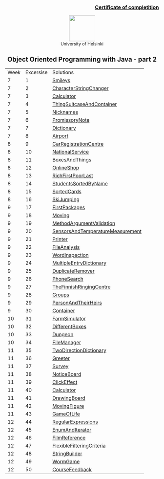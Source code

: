 [<h3><p align="right">Certificate of completition</h3>](https://github.com/RomuCampu/MOOC.fi_Part-2/blob/master/Mooc.fi.part-2/Certificate/document.pdf)</p>

<p align="center">
    <a href="http://moocfi.github.io/courses/2013/programming-part-2/">
        <img height=85 src="http://moocfi.github.io/img/logo.png">
    </a>
    <br>       University of Helsinki
    <br><h2 align="center">Object Oriented Programming with Java - part 2</h2></p>
</p>
</p>

 |             |                      |                         |
 |-------------|----------------------|-------------------------|
 |   Week      |      Excersise       |       Solutions         |
 |        7    |         1            |  [Smileys](https://github.com/RomuCampu/MOOC.fi_Part-2/tree/master/Mooc.fi.part-2/week7-week7_01.Smileys)                  |
| 7 | 2 | [CharacterStringChanger](https://github.com/RomuCampu/MOOC.fi_Part-2/tree/master/Mooc.fi.part-2/week7-week7_02.CharacterStringChanger) | 
| 7 | 3 | [Calculator](https://github.com/RomuCampu/MOOC.fi_Part-2/tree/master/Mooc.fi.part-2/week7-week7_03.Calculator) |
| 7 | 4 | [ThingSuitcaseAndContainer](https://github.com/RomuCampu/MOOC.fi_Part-2/tree/master/Mooc.fi.part-2/week7-week7_04.ThingSuitcaseAndContainer) |
| 7 | 5 | [Nicknames](https://github.com/RomuCampu/MOOC.fi_Part-2/tree/master/Mooc.fi.part-2/week7-week7_05.Nicknames) |
| 7 | 6 | [PromissoryNote](https://github.com/RomuCampu/MOOC.fi_Part-2/tree/master/Mooc.fi.part-2/week7-week7_06.PromissoryNote) |
| 7 | 7 | [Dictionary](https://github.com/RomuCampu/MOOC.fi_Part-2/tree/master/Mooc.fi.part-2/week7-week7_07.Dictionary) |
| 7 | 8 | [Airport](https://github.com/RomuCampu/MOOC.fi_Part-2/tree/master/Mooc.fi.part-2/week7-week7_08.Airport) |
| 8 | 9 | [CarRegistrationCentre](https://github.com/RomuCampu/MOOC.fi_Part-2/tree/master/Mooc.fi.part-2/week8-week8_09.CarRegistrationCentre) |
| 8 | 10 | [NationalService](https://github.com/RomuCampu/MOOC.fi_Part-2/tree/master/Mooc.fi.part-2/week8-week8_10.NationalService) |
| 8 | 11 | [BoxesAndThings](https://github.com/RomuCampu/MOOC.fi_Part-2/tree/master/Mooc.fi.part-2/week8-week8_11.BoxesAndThings) |
| 8 | 12 | [OnlineShop](https://github.com/RomuCampu/MOOC.fi_Part-2/tree/master/Mooc.fi.part-2/week8-week8_12.OnlineShop) |
| 8 | 13 | [RichFirstPoorLast](https://github.com/RomuCampu/MOOC.fi_Part-2/tree/master/Mooc.fi.part-2/week8-week8_13.RichFirstPoorLast) |
| 8 | 14 | [StudentsSortedByName](https://github.com/RomuCampu/MOOC.fi_Part-2/tree/master/Mooc.fi.part-2/week8-week8_14.StudentsSortedByName) |
| 8 | 15 | [SortedCards](https://github.com/RomuCampu/MOOC.fi_Part-2/tree/master/Mooc.fi.part-2/week8-week8_15.SortedCards) |
| 8 | 16 | [SkiJumping](https://github.com/RomuCampu/MOOC.fi_Part-2/tree/master/Mooc.fi.part-2/week8-week8_16.SkiJumping) |
| 9 | 17 | [FirstPackages](https://github.com/RomuCampu/MOOC.fi_Part-2/tree/master/Mooc.fi.part-2/week9-week9_17.FirstPackages) |
| 9 | 18 | [Moving](https://github.com/RomuCampu/MOOC.fi_Part-2/tree/master/Mooc.fi.part-2/week9-week9_18.Moving) |
| 9 | 19 | [MethodArgumentValidation](https://github.com/RomuCampu/MOOC.fi_Part-2/tree/master/Mooc.fi.part-2/week9-week9_19.MethodArgumentValidation) |
| 9 | 20 | [SensorsAndTemperatureMeasurement](https://github.com/RomuCampu/MOOC.fi_Part-2/tree/master/Mooc.fi.part-2/week9-week9_20.SensorsAndTemperatureMeasurement) |
| 9 | 21 | [Printer](https://github.com/RomuCampu/MOOC.fi_Part-2/tree/master/Mooc.fi.part-2/week9-week9_21.Printer) |
| 9 | 22 | [FileAnalysis](https://github.com/RomuCampu/MOOC.fi_Part-2/tree/master/Mooc.fi.part-2/week9-week9_22.FileAnalysis) |
| 9 | 23 | [WordInspection](https://github.com/RomuCampu/MOOC.fi_Part-2/tree/master/Mooc.fi.part-2/week9-week9_23.WordInspection) |
| 9 | 24 | [MultipleEntryDictionary](https://github.com/RomuCampu/MOOC.fi_Part-2/tree/master/Mooc.fi.part-2/week11-week11_38.NoticeBoard) |
| 9 | 25 | [DuplicateRemover](https://github.com/RomuCampu/MOOC.fi_Part-2/tree/master/Mooc.fi.part-2/week9-week9_25.DuplicateRemover) |
| 9 | 26 | [PhoneSearch](https://github.com/RomuCampu/MOOC.fi_Part-2/tree/master/Mooc.fi.part-2/week9-week9_26.PhoneSearch) |
| 9 | 27 | [TheFinnishRingingCentre](https://github.com/RomuCampu/MOOC.fi_Part-2/tree/master/Mooc.fi.part-2/week10-week10_27.TheFinnishRingingCentre) |
| 9 | 28 | [Groups](https://github.com/RomuCampu/MOOC.fi_Part-2/tree/master/Mooc.fi.part-2/week10-week10_28.Groups) |
| 9 | 29 | [PersonAndTheirHeirs](https://github.com/RomuCampu/MOOC.fi_Part-2/tree/master/Mooc.fi.part-2/week10-week10_29.PersonAndTheirHeirs) |
| 9 | 30 | [Container](https://github.com/RomuCampu/MOOC.fi_Part-2/tree/master/Mooc.fi.part-2/week10-week10_30.Container) |
| 10 | 31 | [FarmSimulator](https://github.com/RomuCampu/MOOC.fi_Part-2/tree/master/Mooc.fi.part-2/week10-week10_31.FarmSimulator) |
| 10 | 32 | [DifferentBoxes]() |
| 10 | 33 | [Dungeon]() |
| 10 | 34 | [FileManager](https://github.com/RomuCampu/MOOC.fi_Part-2/tree/master/Mooc.fi.part-2/week11-week11_34.FileManager) |
| 11 | 35 | [TwoDirectionDictionary](https://github.com/RomuCampu/MOOC.fi_Part-2/tree/master/Mooc.fi.part-2/week11-week11_35.TwoDirectionDictionary) |
| 11 | 36 | [Greeter](https://github.com/RomuCampu/MOOC.fi_Part-2/tree/master/Mooc.fi.part-2/week11-week11_36.Greeter) |
| 11 | 37 | [Survey](https://github.com/RomuCampu/MOOC.fi_Part-2/tree/master/Mooc.fi.part-2/week11-week11_37.Survey) |
| 11 | 38 | [NoticeBoard](https://github.com/RomuCampu/MOOC.fi_Part-2/tree/master/week11-week11_38.NoticeBoard) |
| 11 | 39 | [ClickEffect](https://github.com/RomuCampu/MOOC.fi_Part-2/tree/master/week11-week11_39.ClickEffect) |
| 11 | 40 | [Calculator](https://github.com/RomuCampu/MOOC.fi_Part-2/tree/master/week11-week11_40.Calculator) |
| 11 | 41 | [DrawingBoard](https://github.com/RomuCampu/MOOC.fi_Part-2/tree/master/week11-week11_41.DrawingBoard) |
| 11 | 42 | [MovingFigure](https://github.com/RomuCampu/MOOC.fi_Part-2/tree/master/week11-week11_42.MovingFigure) |
| 11 | 43 | [GameOfLife](https://github.com/RomuCampu/MOOC.fi_Part-2/tree/master/week11-week11_43.GameOfLife) |
| 12 | 44 | [RegularExpressions](https://github.com/RomuCampu/MOOC.fi_Part-2/tree/master/week12-week12_44.RegularExpressions) |
| 12 | 45 | [EnumAndIterator](https://github.com/RomuCampu/MOOC.fi_Part-2/tree/master/week12-week12_45.EnumAndIterator) |
| 12 | 46 | [FilmReference](https://github.com/RomuCampu/MOOC.fi_Part-2/tree/master/week12-week12_46.FilmReference) |
| 12 | 47 | [FlexibleFilteringCriteria](https://github.com/RomuCampu/MOOC.fi_Part-2/tree/master/week12-week12_47.FlexibleFilteringCriteria) |
| 12 | 48 | [StringBuilder](https://github.com/RomuCampu/MOOC.fi_Part-2/tree/master/week12-week12_48.StringBuilder) |
| 12 | 49 | [WormGame](https://github.com/RomuCampu/MOOC.fi_Part-2/tree/master/week12-week12_49.WormGame) |
| 12 | 50 | [CourseFeedback](https://github.com/RomuCampu/MOOC.fi_Part-2/tree/master/week12-week12_50.CourseFeedback) |



